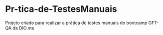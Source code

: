 # Pr-tica-de-TestesManuais
Projeto criado para realizar a prática de testes manuais do bootcamp GFT-QA da DIO.me
